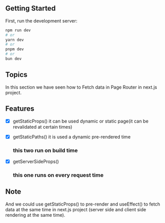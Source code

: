 

## Getting Started

First, run the development server:

```bash
npm run dev
# or
yarn dev
# or
pnpm dev
# or
bun dev
```


## Topics
In this section we have seen how to Fetch data in  Page Router  in next.js project.

## Features 
- [x] getStaticProps() it can be used dynamic or static page(it can be revalidated at certain times)
- [x] getStaticPaths() it is used a dynamic pre-rendered time 
   ### this two run on build time 
- [x] getServerSideProps()
   ### this one runs on every request time 


## Note
And we could use getStaticProps() to pre-render  and useEffect() to fetch data at the same time  in next.js project (server side and client side rendering at the same time).





